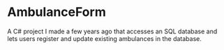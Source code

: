 # AmbulanceForm
A C# project I made a few years ago that accesses an SQL database and lets users register and update existing ambulances in the database.
